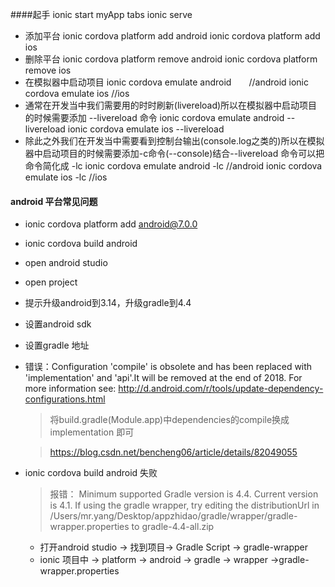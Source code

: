 ####起手
ionic start myApp tabs
ionic serve
- 添加平台
ionic cordova platform add android
ionic cordova platform add ios
- 删除平台
ionic cordova platform remove android
ionic cordova platform remove ios
- 在模拟器中启动项目
ionic cordova emulate android　　//android
ionic cordova emulate ios //ios
- 通常在开发当中我们需要用的时时刷新(livereload)所以在模拟器中启动项目的时候需要添加 --livereload 命令
ionic cordova emulate android --livereload
ionic cordova emulate ios --livereload
- 除此之外我们在开发当中需要看到控制台输出(console.log之类的)所以在模拟器中启动项目的时候需要添加-c命令(--console)结合--livereload 命令可以把命令简化成 -lc
ionic cordova emulate android -lc    //android
ionic cordova emulate ios -lc //ios
#### android 平台常见问题
- ionic cordova platform add android@7.0.0
- ionic cordova build android
- open android studio
- open project
- 提示升级android到3.14，升级gradle到4.4
- 设置android sdk
- 设置gradle 地址
- 错误：Configuration 'compile' is obsolete and has been replaced with 'implementation' and 'api'.It will be removed at the end of 2018. For more information see: http://d.android.com/r/tools/update-dependency-configurations.html
    > 将build.gradle(Module.app)中dependencies的compile换成implementation 即可

    > https://blog.csdn.net/bencheng06/article/details/82049055
- ionic cordova build android 失败
    > 报错： Minimum supported Gradle version is 4.4. Current version is 4.1. If using the gradle wrapper, try editing the distributionUrl in /Users/mr.yang/Desktop/appzhidao/gradle/wrapper/gradle-wrapper.properties to gradle-4.4-all.zip
    - 打开android studio -> 找到项目-> Gradle Script -> gradle-wrapper
    - ionic 项目中 -> platform -> android -> gradle -> wrapper ->gradle-wrapper.properties
